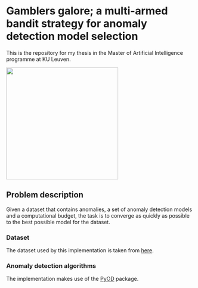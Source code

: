 # Gamblers galore; a multi-armed bandit strategy for anomaly detection model selection
This is the repository for my thesis in the Master of Artificial Intelligence programme at KU Leuven.

<img width="300" src="https://miro.medium.com/max/875/0*jFV1aQ88ZsXajRgO.png">

## Problem description
Given a dataset that contains anomalies, a set of anomaly detection models and a computational budget, the task is to converge as quickly as possible to the best possible model for the dataset.

### Dataset
The dataset used by this implementation is taken from [here](https://www.dbs.ifi.lmu.de/research/outlier-evaluation/DAMI/).

### Anomaly detection algorithms
The implementation makes use of the [PyOD](https://pyod.readthedocs.io/en/latest/index.html) package.
